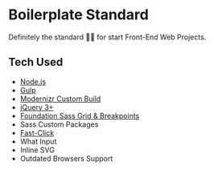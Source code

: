 # Boilerplate Standard
Definitely the standard 👌🏽 for start Front-End Web Projects.

## Tech Used

- [Node.js](https://nodejs.org/) 
- [Gulp](http://gulpjs.com) 
- [Modernizr Custom Build](https://modernizr.com)
- [jQuery 3+](http://jquery.com) 
- [Foundation Sass Grid & Breakpoints](http://foundation.zurb.com/sites/docs/grid.html) 
- Sass Custom Packages
- [Fast-Click](https://github.com/ftlabs/fastclick)
- What Input
- Inline SVG 
- Outdated Browsers Support
